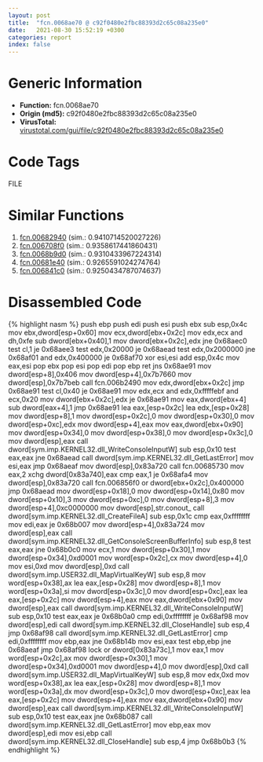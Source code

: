 ```yaml
---
layout: post
title:  "fcn.0068ae70 @ c92f0480e2fbc88393d2c65c08a235e0"
date:   2021-08-30 15:52:19 +0300
categories: report
index: false
---
```


# Generic Information
- **Function:** fcn.0068ae70
- **Origin (md5):** c92f0480e2fbc88393d2c65c08a235e0
- **VirusTotal:** [virustotal.com/gui/file/c92f0480e2fbc88393d2c65c08a235e0][virustotal_ref]

# Code Tags
<span class="tag" id="FILE">FILE</span>


# Similar Functions

1. [fcn.00682940][similar_1_ref] (sim.: 0.9410714520027226)
2. [fcn.006708f0][similar_2_ref] (sim.: 0.9358617441860431)
3. [fcn.0068b9d0][similar_3_ref] (sim.: 0.9310433967224314)
4. [fcn.00681e40][similar_4_ref] (sim.: 0.9265591024274764)
5. [fcn.006841c0][similar_5_ref] (sim.: 0.9250434787074637)


# Disassembled Code

{% highlight nasm %}
push ebp
push edi
push esi
push ebx
sub esp,0x4c
mov ebx,dword[esp+0x60]
mov ecx,dword[ebx+0x2c]
mov edx,ecx
and dh,0xfe
sub dword[ebx+0x40],1
mov dword[ebx+0x2c],edx
jne 0x68aec0
test cl,1
je 0x68aee3
test edx,0x20000
je 0x68aead
test edx,0x2000000
jne 0x68af01
and edx,0x400000
je 0x68af70
xor esi,esi
add esp,0x4c
mov eax,esi
pop ebx
pop esi
pop edi
pop ebp
ret
jns 0x68ae91
mov dword[esp+8],0x406
mov dword[esp+4],0x7b7660
mov dword[esp],0x7b7beb
call fcn.006b2490
mov edx,dword[ebx+0x2c]
jmp 0x68ae91
test cl,0x40
je 0x68ae91
mov edx,ecx
and edx,0xfffffebf
and ecx,0x20
mov dword[ebx+0x2c],edx
je 0x68ae91
mov eax,dword[ebx+4]
sub dword[eax+4],1
jmp 0x68ae91
lea eax,[esp+0x2c]
lea edx,[esp+0x28]
mov dword[esp+8],1
mov dword[esp+0x2c],0
mov dword[esp+0x30],0
mov dword[esp+0xc],edx
mov dword[esp+4],eax
mov eax,dword[ebx+0x90]
mov dword[esp+0x34],0
mov dword[esp+0x38],0
mov dword[esp+0x3c],0
mov dword[esp],eax
call dword[sym.imp.KERNEL32.dll_WriteConsoleInputW]
sub esp,0x10
test eax,eax
jne 0x68aead
call dword[sym.imp.KERNEL32.dll_GetLastError]
mov esi,eax
jmp 0x68aeaf
mov dword[esp],0x83a720
call fcn.00685730
mov eax,2
xchg dword[0x83a740],eax
cmp eax,1
je 0x68afa4
mov dword[esp],0x83a720
call fcn.006856f0
or dword[ebx+0x2c],0x400000
jmp 0x68aead
mov dword[esp+0x18],0
mov dword[esp+0x14],0x80
mov dword[esp+0x10],3
mov dword[esp+0xc],0
mov dword[esp+8],3
mov dword[esp+4],0xc0000000
mov dword[esp],str.conout_
call dword[sym.imp.KERNEL32.dll_CreateFileA]
sub esp,0x1c
cmp eax,0xffffffff
mov edi,eax
je 0x68b007
mov dword[esp+4],0x83a724
mov dword[esp],eax
call dword[sym.imp.KERNEL32.dll_GetConsoleScreenBufferInfo]
sub esp,8
test eax,eax
jne 0x68b0c0
mov ecx,1
mov dword[esp+0x30],1
mov dword[esp+0x34],0xd0001
mov word[esp+0x2c],cx
mov dword[esp+4],0
mov esi,0xd
mov dword[esp],0xd
call dword[sym.imp.USER32.dll_MapVirtualKeyW]
sub esp,8
mov word[esp+0x38],ax
lea eax,[esp+0x28]
mov dword[esp+8],1
mov word[esp+0x3a],si
mov dword[esp+0x3c],0
mov dword[esp+0xc],eax
lea eax,[esp+0x2c]
mov dword[esp+4],eax
mov eax,dword[ebx+0x90]
mov dword[esp],eax
call dword[sym.imp.KERNEL32.dll_WriteConsoleInputW]
sub esp,0x10
test eax,eax
je 0x68b0a0
cmp edi,0xffffffff
je 0x68af98
mov dword[esp],edi
call dword[sym.imp.KERNEL32.dll_CloseHandle]
sub esp,4
jmp 0x68af98
call dword[sym.imp.KERNEL32.dll_GetLastError]
cmp edi,0xffffffff
mov ebp,eax
jne 0x68b14b
mov esi,eax
test ebp,ebp
jne 0x68aeaf
jmp 0x68af98
lock or dword[0x83a73c],1
mov eax,1
mov word[esp+0x2c],ax
mov dword[esp+0x30],1
mov dword[esp+0x34],0xd0001
mov dword[esp+4],0
mov dword[esp],0xd
call dword[sym.imp.USER32.dll_MapVirtualKeyW]
sub esp,8
mov edx,0xd
mov word[esp+0x38],ax
lea eax,[esp+0x28]
mov dword[esp+8],1
mov word[esp+0x3a],dx
mov dword[esp+0x3c],0
mov dword[esp+0xc],eax
lea eax,[esp+0x2c]
mov dword[esp+4],eax
mov eax,dword[ebx+0x90]
mov dword[esp],eax
call dword[sym.imp.KERNEL32.dll_WriteConsoleInputW]
sub esp,0x10
test eax,eax
jne 0x68b087
call dword[sym.imp.KERNEL32.dll_GetLastError]
mov ebp,eax
mov dword[esp],edi
mov esi,ebp
call dword[sym.imp.KERNEL32.dll_CloseHandle]
sub esp,4
jmp 0x68b0b3
{% endhighlight %}


[similar_1_ref]: /report/fcn.00682940@c92f0480e2fbc88393d2c65c08a235e0
[similar_2_ref]: /report/fcn.006708f0@c92f0480e2fbc88393d2c65c08a235e0
[similar_3_ref]: /report/fcn.0068b9d0@c92f0480e2fbc88393d2c65c08a235e0
[similar_4_ref]: /report/fcn.00681e40@c92f0480e2fbc88393d2c65c08a235e0
[similar_5_ref]: /report/fcn.006841c0@c92f0480e2fbc88393d2c65c08a235e0
[virustotal_ref]: https://www.virustotal.com/gui/file/c92f0480e2fbc88393d2c65c08a235e0
